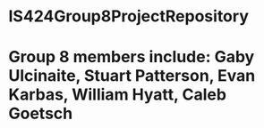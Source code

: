 # IS424Group8ProjectRepository
 
# Group 8 members include: Gaby Ulcinaite, Stuart Patterson, Evan Karbas, William Hyatt, Caleb Goetsch

